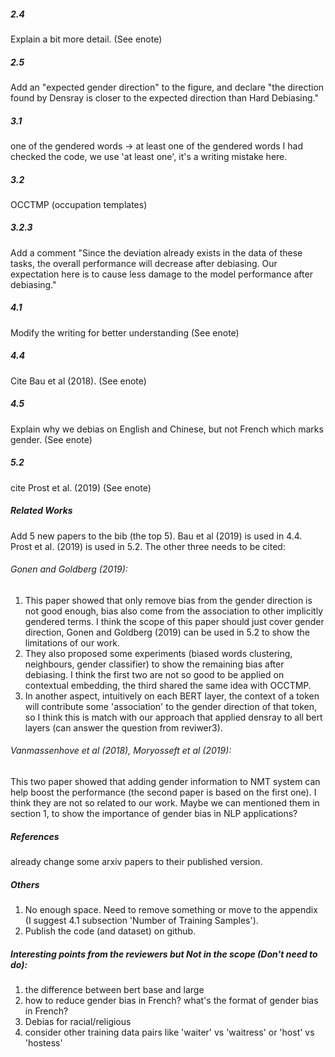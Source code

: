 

##### 2.4

Explain a bit more detail. (See enote)

##### 2.5

Add an "expected gender direction" to the figure, and declare "the direction found by Densray is closer to the expected direction than Hard Debiasing."

##### 3.1

one of the gendered words -> at least one of the gendered words
I had checked the code, we use 'at least one', it's a writing mistake here.

##### 3.2

OCCTMP (occupation templates)

##### 3.2.3

Add a comment "Since the deviation already exists in the data of these tasks, the overall performance will decrease after debiasing. Our expectation here is to cause less damage to the model performance after debiasing."

##### 4.1

Modify the writing for better understanding (See enote)

##### 4.4

Cite Bau et al (2018). (See enote)

##### 4.5

Explain why we debias on English and Chinese, but not French which marks gender. (See enote)

##### 5.2

cite Prost et al. (2019) (See enote)

##### Related Works

Add 5 new papers to the bib (the top 5).
Bau et al (2019) is used in 4.4. Prost et al. (2019) is used in 5.2. The other three needs to be cited:

###### Gonen and Goldberg (2019):  

1. This paper showed that only remove bias from the gender direction is not good enough, bias also come from the association to other implicitly gendered terms. I think the scope of this paper should just cover gender direction, Gonen and Goldberg (2019) can be used in 5.2 to show the limitations of our work. 
2. They also proposed some experiments (biased words clustering, neighbours, gender classifier) to show the remaining bias after debiasing. I think the first two are not so good to be applied on contextual embedding, the third shared the same idea with OCCTMP.
3. In another aspect, intuitively on each BERT layer, the context of a token will contribute some 'association' to the gender direction of that token, so I think this is match with our approach that applied densray to all bert layers (can answer the question from reviwer3). 

###### Vanmassenhove et al (2018), Moryosseft et al (2019): 

This two paper showed that adding gender information to NMT system can help boost the performance (the second paper is based on the first one). I think they are not so related to our work. Maybe we can mentioned them in section 1, to show the importance of  gender bias in NLP applications?

##### References

already change some arxiv papers to their published version. 

##### Others

1. No enough space. Need to remove something or move to the appendix (I suggest 4.1 subsection 'Number of Training Samples'). 
2. Publish the code (and dataset) on github.

##### Interesting points from the reviewers but Not in the scope (Don't need to do):

1. the difference between bert base and large
2. how to reduce gender bias in French? what's the format of gender bias in French?
3. Debias for racial/religious
4. consider other training data pairs like 'waiter' vs 'waitress' or 'host' vs 'hostess'



